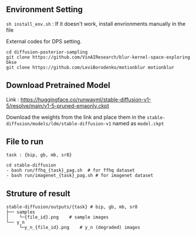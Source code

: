 ## Environment Setting
```sh install_env.sh``` : If it doesn't work, install envrionments manually in the file

External codes for DPS setting.
```
cd diffusion-posterior-sampling
git clone https://github.com/VinAIResearch/blur-kernel-space-exploring bkse
git clone https://github.com/LeviBorodenko/motionblur motionblur
```

## Download Pretrained Model
Link : <https://huggingface.co/runwayml/stable-diffusion-v1-5/resolve/main/v1-5-pruned-emaonly.ckpt>

Download the weights from the link and place them in the ```stable-diffusion/models/ldm/stable-diffusion-v1``` named as ```model.ckpt```

## File to run
```task : {bip, gb, mb, sr8}```

```
cd stable-diffusion
- bash run/ffhq_{task}_pag.sh  # for ffhq dataset
- bash run/imagenet_{task}_pag.sh # for imagenet dataset
```

## Struture of result
```
stable-diffusion/outputs/{task} # bip, gb, mb, sr8
├── samples
│    └─{file_id}.png    # sample images
└── y_n
     └─y_n_{file_id}.png    # y_n (degraded) images
```